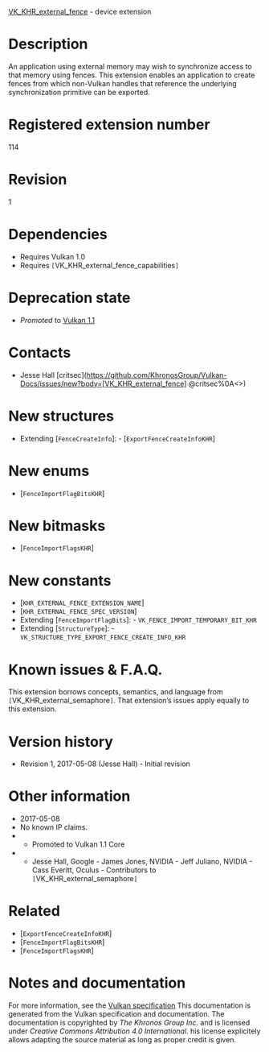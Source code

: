 [VK_KHR_external_fence](https://www.khronos.org/registry/vulkan/specs/1.3-extensions/man/html/VK_KHR_external_fence.html) - device extension

# Description
An application using external memory may wish to synchronize access to that
memory using fences.
This extension enables an application to create fences from which non-Vulkan
handles that reference the underlying synchronization primitive can be
exported.

# Registered extension number
114

# Revision
1

# Dependencies
- Requires Vulkan 1.0
- Requires `[`VK_KHR_external_fence_capabilities`]`

# Deprecation state
- *Promoted* to [Vulkan 1.1](https://www.khronos.org/registry/vulkan/specs/1.3-extensions/html/vkspec.html#versions-1.1-promotions)

# Contacts
- Jesse Hall [critsec](https://github.com/KhronosGroup/Vulkan-Docs/issues/new?body=[VK_KHR_external_fence] @critsec%0A<<Here describe the issue or question you have about the VK_KHR_external_fence extension>>)

# New structures
- Extending [`FenceCreateInfo`]:  - [`ExportFenceCreateInfoKHR`]

# New enums
- [`FenceImportFlagBitsKHR`]

# New bitmasks
- [`FenceImportFlagsKHR`]

# New constants
- [`KHR_EXTERNAL_FENCE_EXTENSION_NAME`]
- [`KHR_EXTERNAL_FENCE_SPEC_VERSION`]
- Extending [`FenceImportFlagBits`]:  - `VK_FENCE_IMPORT_TEMPORARY_BIT_KHR` 
- Extending [`StructureType`]:  - `VK_STRUCTURE_TYPE_EXPORT_FENCE_CREATE_INFO_KHR`

# Known issues & F.A.Q.
This extension borrows concepts, semantics, and language from
`[`VK_KHR_external_semaphore`]`.
That extension’s issues apply equally to this extension.

# Version history
- Revision 1, 2017-05-08 (Jesse Hall)  - Initial revision

# Other information
* 2017-05-08
* No known IP claims.
*   - Promoted to Vulkan 1.1 Core 
*   - Jesse Hall, Google  - James Jones, NVIDIA  - Jeff Juliano, NVIDIA  - Cass Everitt, Oculus  - Contributors to `[`VK_KHR_external_semaphore`]`

# Related
- [`ExportFenceCreateInfoKHR`]
- [`FenceImportFlagBitsKHR`]
- [`FenceImportFlagsKHR`]

# Notes and documentation
For more information, see the [Vulkan specification](https://www.khronos.org/registry/vulkan/specs/1.3-extensions/html/vkspec.html)
This documentation is generated from the Vulkan specification and documentation.
The documentation is copyrighted by *The Khronos Group Inc.* and is licensed under *Creative Commons Attribution 4.0 International*.
his license explicitely allows adapting the source material as long as proper credit is given.
        
